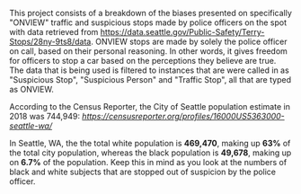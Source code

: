This project consists of a breakdown of the biases presented on specifically "ONVIEW" traffic and suspicious stops made by police officers on the spot with data retrieved from https://data.seattle.gov/Public-Safety/Terry-Stops/28ny-9ts8/data.
ONVIEW stops are made by solely the police officer on call, based on their personal reasoning. In other words, it gives freedom for officers to stop a car based on the perceptions they believe are true.
The data that is being used is filtered to instances that are were called in as "Suspicious Stop", "Suspicious Person" and "Traffic Stop", all that are typed as ONVIEW.

According to the Census Reporter, the City of Seattle population estimate in 2018 was 744,949:
*https://censusreporter.org/profiles/16000US5363000-seattle-wa/*

In Seattle, WA, the the total white population is **469,470**, making up **63%** of the total city population, whereas the black population is **49,678**, making up on **6.7%** of the population. 
Keep this in mind as you look at the numbers of black and white subjects that are stopped out of suspicion by the police officer. 


